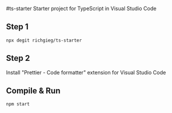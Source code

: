 #ts-starter
Starter project for TypeScript in Visual Studio Code

## Step 1

```
npx degit richgieg/ts-starter
```

## Step 2

Install "Prettier - Code formatter" extension for Visual Studio Code

## Compile & Run

```
npm start
```
